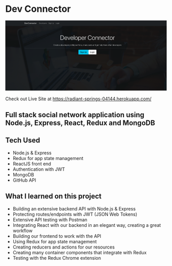 # Dev Connector
![alt text](main.png)

Check out Live Site at https://radiant-springs-04144.herokuapp.com/

## Full stack social network application using Node.js, Express, React, Redux and MongoDB

## Tech Used
- Node.js & Express
- Redux for app state management
- ReactJS front end
- Authentication with JWT
- MongoDB 
- GitHub API


## What I learned on this project
- Building an extensive backend API with Node.js & Express
- Protecting routes/endpoints with JWT (JSON Web Tokens)
- Extensive API testing with Postman
- Integrating React with our backend in an elegant way, creating a great workflow
- Building our frontend to work with the API
- Using Redux for app state management
- Creating reducers and actions for our resources
- Creating many container components that integrate with Redux
- Testing with the Redux Chrome extension
